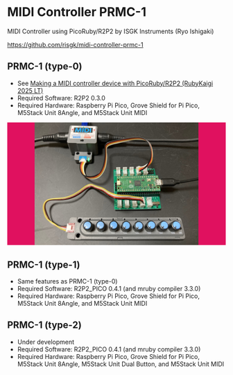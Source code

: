 MIDI Controller PRMC-1
======================

MIDI Controller using PicoRuby/R2P2 by ISGK Instruments (Ryo Ishigaki)

https://github.com/risgk/midi-controller-prmc-1

PRMC-1 (type-0)
---------------

- See [Making a MIDI controller device with PicoRuby/R2P2 (RubyKaigi 2025 LT)](https://speakerdeck.com/risgk/r2p2-rubykaigi-2025-lt)
- Required Software: R2P2 0.3.0
- Required Hardware: Raspberry Pi Pico, Grove Shield for Pi Pico, M5Stack Unit 8Angle, and M5Stack Unit MIDI

![PRMC-1 (type-0)](./midi-controller-prmc-1-type-0.jpg)

PRMC-1 (type-1)
---------------

- Same features as PRMC-1 (type-0)
- Required Software: R2P2_PICO 0.4.1 (and mruby compiler 3.3.0)
- Required Hardware: Raspberry Pi Pico, Grove Shield for Pi Pico, M5Stack Unit 8Angle, and M5Stack Unit MIDI

PRMC-1 (type-2)
---------------

- Under development
- Required Software: R2P2_PICO 0.4.1 (and mruby compiler 3.3.0)
- Required Hardware: Raspberry Pi Pico, Grove Shield for Pi Pico, M5Stack Unit 8Angle, M5Stack Unit Dual Button, and M5Stack Unit MIDI
